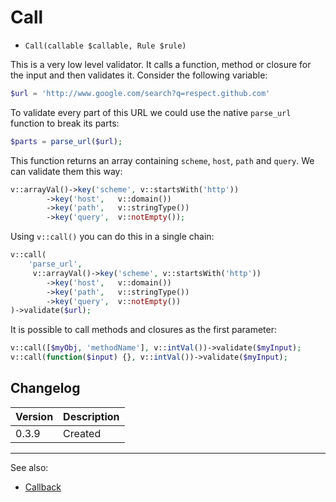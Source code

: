 # Call

- `Call(callable $callable, Rule $rule)`

This is a very low level validator. It calls a function, method or closure
for the input and then validates it. Consider the following variable:

```php
$url = 'http://www.google.com/search?q=respect.github.com'
```

To validate every part of this URL we could use the native `parse_url`
function to break its parts:

```php
$parts = parse_url($url);
```

This function returns an array containing `scheme`, `host`, `path` and `query`.
We can validate them this way:

```php
v::arrayVal()->key('scheme', v::startsWith('http'))
        ->key('host',   v::domain())
        ->key('path',   v::stringType())
        ->key('query',  v::notEmpty());
```

Using `v::call()` you can do this in a single chain:

```php
v::call(
    'parse_url',
     v::arrayVal()->key('scheme', v::startsWith('http'))
        ->key('host',   v::domain())
        ->key('path',   v::stringType())
        ->key('query',  v::notEmpty())
)->validate($url);
```

It is possible to call methods and closures as the first parameter:

```php
v::call([$myObj, 'methodName'], v::intVal())->validate($myInput);
v::call(function($input) {}, v::intVal())->validate($myInput);
```

## Changelog

Version | Description
--------|-------------
  0.3.9 | Created

***
See also:

- [Callback](Callback.md)
